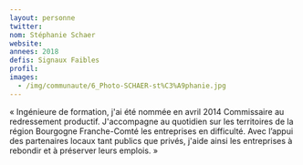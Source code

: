```yaml
---
layout: personne
twitter: 
nom: Stéphanie Schaer
website:
annees: 2018
defis: Signaux Faibles
profil: 
images:
  - /img/communaute/6_Photo-SCHAER-st%C3%A9phanie.jpg
---
```


« Ingénieure de formation, j'ai été nommée en avril 2014
Commissaire au redressement productif. J'accompagne au quotidien
sur les territoires de la région Bourgogne Franche-Comté les
entreprises en difficulté. Avec l’appui des partenaires locaux tant
publics que privés, j'aide ainsi les entreprises à rebondir et à
préserver leurs emplois. »
